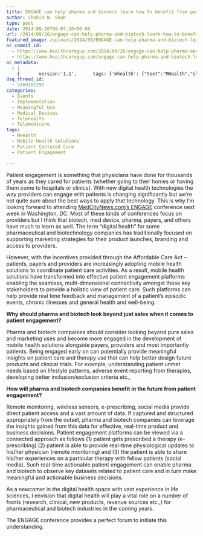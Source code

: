 ```yaml
---
title: ENGAGE can help pharma and biotech learn how to benefit from patient engagement
author: Shahid N. Shah
type: post
date: 2014-09-26T08:07:20+00:00
url: /2014/09/26/engage-can-help-pharma-and-biotech-learn-how-to-benefit-from-patient-engagement/
featured_image: /uploads/2014/09/ENGAGE-can-help-pharma-and-biotech-learn-how-to-benefit-from-patient-engagement.png
oc_commit_id:
  - https://www.healthcareguy.com/2014/09/26/engage-can-help-pharma-and-biotech-learn-how-to-benefit-from-patient-engagement/1478770878
  - https://www.healthcareguy.com/engage-can-help-pharma-and-biotech-learn-how-to-benefit-from-patient-engagement/1420535240
oc_metadata:
  - |
    {		version:'1.1',		tags: {'mhealth': {"text":"MHealth","slug":"mhealth","source":null,"bucketName":"current","bucketPlacement":"auto","_className":"Tag"}, 'mobile-health-solutions': {"text":"Mobile Health Solutions","slug":"mobile-health-solutions","source":null,"bucketName":"current","bucketPlacement":"auto","_className":"Tag"}, 'patient-centered-care': {"text":"Patient Centered Care","slug":"patient-centered-care","source":null,"bucketName":"current","bucketPlacement":"auto","_className":"Tag"}, 'patient-engagement': {"text":"Patient Engagement","slug":"patient-engagement","source":null,"bucketName":"current","bucketPlacement":"auto","_className":"Tag"}}	}
dsq_thread_id:
  - 5169102297
categories:
  - Events
  - Implementation
  - Meaningful Use
  - Medical Devices
  - Telehealth
  - Telemedicine
tags:
  - MHealth
  - Mobile Health Solutions
  - Patient Centered Care
  - Patient Engagement

---
```

Patient engagement is something that physicians have done for thousands of years as they cared for patients (whether going to their homes or having them come to hospitals or clinics). With new digital health technologies the way providers can engage with patients is changing significantly but we&#8217;re not quite sure about the best ways to apply that technology. This is why I&#8217;m looking forward to attending <a href=&#8221;http://events.medcitynews.com/engage/&#8221;>MedCityNews.com&#8217;s ENGAGE</a> conference next week in Washington, DC. Most of these kinds of conferences focus on providers but I think that biotech, med device, pharma, payers, and others have much to learn as well. The term “digital health” for some pharmaceutical and biotechnology companies has traditionally focused on supporting marketing strategies for their product launches, branding and access to providers.

However, with the incentives provided through the Affordable Care Act &#8211; patients, payers and providers are increasingly adopting mobile health solutions to coordinate patient care activities. As a result, mobile health solutions have transformed into effective patient engagement platforms enabling the seamless, multi-dimensional connectivity amongst these key stakeholders to provide a holistic view of patient care. Such platforms can help provide real time feedback and management of a patient’s episodic events, chronic illnesses and general health and well-being.

<b>Why should pharma and biotech look beyond just sales when it comes to patient engagement?</b>

Pharma and biotech companies should consider looking beyond pure sales and marketing uses and become more engaged in the development of mobile health solutions alongside payers, providers and most importantly patients. Being engaged early on can potentially provide meaningful insights on patient care and therapy use that can help better design future products and clinical trials. For example, understanding patient unmet needs based on lifestyle patterns, adverse event reporting from therapies, developing better inclusion/exclusion criteria etc.,

<b>How will pharma and biotech companies benefit in the future from patient engagement?</b>

Remote monitoring, wireless sensors, e-prescribing, social media provide direct patient access and a vast amount of data. If captured and structured appropriately from the outset, pharma and biotech companies can leverage the insights gained from this data for effective, real-time product and business decisions. Patient engagement platforms can be viewed via a connected approach as follows (1) patient gets prescribed a therapy (e-prescribing) (2) patient is able to provide real-time physiological updates to his/her physician (remote monitoring) and (3) the patient is able to share his/her experiences on a particular therapy with fellow patients (social media). Such real-time actionable patient engagement can enable pharma and biotech to observe key datasets related to patient care and in turn make meaningful and actionable business decisions.

As a newcomer in the digital health space with vast experience in life sciences, I envision that digital health will play a vital role on a number of fronts (research, clinical, new products, revenue sources etc.,) for pharmaceutical and biotech industries in the coming years.

The ENGAGE conference provides a perfect forum to initiate this understanding.